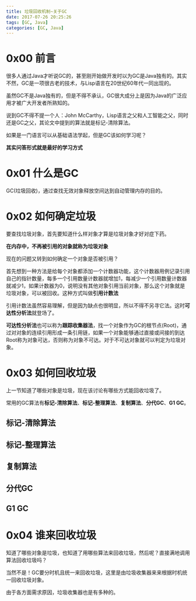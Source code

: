 ```yaml
---
title: 垃圾回收机制~关于GC
date: 2017-07-26 20:25:26
tags: [GC, Java]
categories: [GC, Java]
---
```


# 0x00 前言

很多人通过Java才听说GC的，甚至刚开始做开发时以为GC是Java独有的。其实不然，GC是一项很古老的技术，与Lisp语言在20世纪60年代一同出现的。

虽然GC不是Java独有的，但是不得不承认，GC很大成分上是因为Java的广泛应用才被广大开发者所熟知的。

说到GC不得不提一个人：John McCarthy，Lisp语言之父和人工智能之父，同时还是GC之父，其论文中提到的算法就是标记-清除算法。

如果是一门语言可以从基础语法学起，但是GC该如何学习呢？

**其实问答形式就是最好的学习方式**

# 0x01 什么是GC

GC(垃圾回收)，通过查找无效对象释放空间达到自动管理内存的目的。



# 0x02 如何确定垃圾

要查找垃圾对象，首先要知道什么样对象才算是垃圾对象才好对症下药。

**在内存中，不再被引用的对象就称为垃圾对象**

现在的问题又转到如何确定一个对象是否被引用？

首先想到一种方法是给每个对象都添加一个计数器功能，这个计数器用例记录引用自己的指针数量，每多一个引用数量计数器就增加1，每减少一个引用数量计数器就减少1，如果计数器为0，说明没有其他对象引用当前对象，那么这个对象就是垃圾对象，可以被回收。这种方式叫做**引用计数法**

引用计数法虽然容易理解，但是因为缺点也很明显，所以不得不另寻它法。这时**可达性分析法**就登场了。

**可达性分析法**也可以称为**跟踪收集器法**，找一个对象作为GC的根节点(Root)，通过对对象的连续引用形成一条引用链，如果一个对象能够通过直接或间接的到达Root称为对象可达，否则称为对象不可达。对于不可达对象就可以判定为垃圾对象。



# 0x03 如何回收垃圾

上一节知道了哪些对象是垃圾，现在该讨论有哪些方式能回收垃圾了。

常用的GC算法有**标记-清除算法**、**标记-整理算法**、**复制算法**、**分代GC**、**G1 GC**。

## 标记-清除算法



## 标记-整理算法



## 复制算法



## 分代GC



## G1 GC





# 0x04 谁来回收垃圾

知道了哪些对象是垃圾，也知道了用哪些算法来回收垃圾，然后呢？直接满地调用算法回收垃圾吗？

当然不是！GC要分时机且统一来回收垃圾，这里是由垃圾收集器来来根据时机统一回收垃圾对象。

由于各方面需求原因，垃圾收集器也是有多种的。